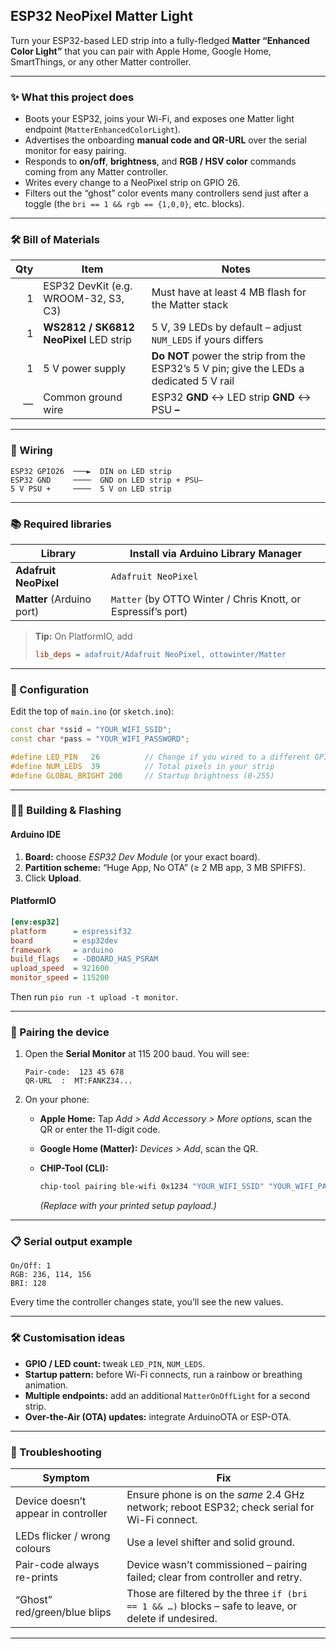## ESP32 NeoPixel **Matter** Light

Turn your ESP32-based LED strip into a fully-fledged **Matter “Enhanced Color Light”** that you can pair with Apple Home, Google Home, SmartThings, or any other Matter controller.

---

### ✨ What this project does

* Boots your ESP32, joins your Wi-Fi, and exposes one Matter light endpoint (`MatterEnhancedColorLight`).
* Advertises the onboarding **manual code and QR-URL** over the serial monitor for easy pairing.
* Responds to **on/off**, **brightness**, and **RGB / HSV color** commands coming from any Matter controller.
* Writes every change to a NeoPixel strip on GPIO 26.
* Filters out the “ghost” color events many controllers send just after a toggle (the `bri == 1 && rgb == {1,0,0}`, etc. blocks).

---

### 🛠 Bill of Materials

| Qty | Item                                     | Notes                                                                                   |
| --: | ---------------------------------------- | --------------------------------------------------------------------------------------- |
|   1 | ESP32 DevKit (e.g. WROOM-32, S3, C3)     | Must have at least 4 MB flash for the Matter stack                                      |
|   1 | **WS2812 / SK6812 NeoPixel** LED strip   | 5 V, 39 LEDs by default – adjust `NUM_LEDS` if yours differs                            |
|   1 | 5 V power supply                         | **Do NOT** power the strip from the ESP32’s 5 V pin; give the LEDs a dedicated 5 V rail |
|   — | Common ground wire                       | ESP32 **GND** ↔ LED strip **GND** ↔ PSU **–**                                           |

---

### 🔌 Wiring

```
ESP32 GPIO26  ───►  DIN on LED strip
ESP32 GND     ────  GND on LED strip + PSU–
5 V PSU +     ────  5 V on LED strip
```

---

### 📚 Required libraries

| Library                   | Install via Arduino Library Manager                          |
| ------------------------- | ------------------------------------------------------------ |
| **Adafruit NeoPixel**     | `Adafruit NeoPixel`                                          |
| **Matter** (Arduino port) | `Matter` (by OTTO Winter / Chris Knott, or Espressif’s port) |

> **Tip:** On PlatformIO, add
>
> ```ini
> lib_deps = adafruit/Adafruit NeoPixel, ottowinter/Matter
> ```

---

### 📝 Configuration

Edit the top of `main.ino` (or `sketch.ino`):

```cpp
const char *ssid = "YOUR_WIFI_SSID";
const char *pass = "YOUR_WIFI_PASSWORD";

#define LED_PIN   26          // Change if you wired to a different GPIO
#define NUM_LEDS  39          // Total pixels in your strip
#define GLOBAL_BRIGHT 200     // Startup brightness (0-255)
```

---

### 🧑‍💻 Building & Flashing

#### **Arduino IDE**

1. **Board:** choose *ESP32 Dev Module* (or your exact board).
2. **Partition scheme:** “Huge App, No OTA” (≥ 2 MB app, 3 MB SPIFFS).
3. Click **Upload**.

#### **PlatformIO**

```ini
[env:esp32]
platform      = espressif32
board         = esp32dev
framework     = arduino
build_flags   = -DBOARD_HAS_PSRAM
upload_speed  = 921600
monitor_speed = 115200
```

Then run `pio run -t upload -t monitor`.

---

### 🔗 Pairing the device

1. Open the **Serial Monitor** at 115 200 baud.
   You will see:

   ```
   Pair-code:  123 45 678
   QR-URL  :  MT:FANKZ34...
   ```
2. On your phone:

   * **Apple Home:** Tap *Add > Add Accessory > More options*, scan the QR or enter the 11-digit code.
   * **Google Home (Matter):** *Devices > Add*, scan the QR.
   * **CHIP-Tool (CLI):**

     ```bash
     chip-tool pairing ble-wifi 0x1234 "YOUR_WIFI_SSID" "YOUR_WIFI_PASSWORD" 20202021 1 3840
     ```

     *(Replace with your printed setup payload.)*

---

### 📋 Serial output example

```
On/Off: 1
RGB: 236, 114, 156
BRI: 128
```

Every time the controller changes state, you’ll see the new values.

---

### 🛠 Customisation ideas

* **GPIO / LED count:** tweak `LED_PIN`, `NUM_LEDS`.
* **Startup pattern:** before Wi-Fi connects, run a rainbow or breathing animation.
* **Multiple endpoints:** add an additional `MatterOnOffLight` for a second strip.
* **Over-the-Air (OTA) updates:** integrate ArduinoOTA or ESP-OTA.

---

### 🙋 Troubleshooting

| Symptom                             | Fix                                                                                                  |
| ----------------------------------- | ---------------------------------------------------------------------------------------------------- |
| Device doesn’t appear in controller | Ensure phone is on the *same* 2.4 GHz network; reboot ESP32; check serial for Wi-Fi connect.         |
| LEDs flicker / wrong colours        | Use a level shifter and solid ground.                                                                |
| Pair-code always re-prints          | Device wasn’t commissioned – pairing failed; clear from controller and retry.                        |
| “Ghost” red/green/blue blips        | Those are filtered by the three `if (bri == 1 && …)` blocks – safe to leave, or delete if undesired. |

---
